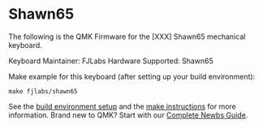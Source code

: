 # Shawn65

The following is the QMK Firmware for the [XXX] Shawn65 mechanical keyboard.

Keyboard Maintainer: FJLabs
Hardware Supported: Shawn65

Make example for this keyboard (after setting up your build environment):

    make fjlabs/shawn65

See the [build environment setup](https://docs.qmk.fm/#/getting_started_build_tools) and the [make instructions](https://docs.qmk.fm/#/getting_started_make_guide) for more information. Brand new to QMK? Start with our [Complete Newbs Guide](https://docs.qmk.fm/#/newbs).
